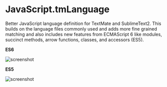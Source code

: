 # JavaScript.tmLanguage
Better JavaScript language definition for TextMate and SublimeText2. This builds on the language files commonly used and adds more fine grained matching and also includes new features from ECMAScript 6 like modules, succinct methods, arrow functions, classes, and accessors (ES5).

__ES6__

![screenshot](https://raw.github.com/Benvie/JavaScriptNext.tmLanguage/master/ss-es6.png)

__ES5__

![screenshot](https://raw.github.com/Benvie/JavaScriptNext.tmLanguage/master/ss-es5.png)
